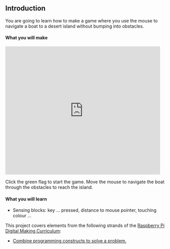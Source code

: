 ## Introduction

You are going to learn how to make a game where you use the mouse to navigate a boat to a desert island without bumping into obstacles.

#### What you will make

<div class="scratch-preview">
  <iframe allowtransparency="true" width="485" height="402" src="https://scratch.mit.edu/projects/embed/63957956/?autostart=false" frameborder="0"></iframe>
</div>

Click the green flag to start the game. Move the mouse to navigate the boat through the obstacles to reach the island. 

#### What you will learn

+ Sensing blocks: key ... pressed, distance to mouse pointer, touching colour ...

This project covers elements from the following strands of the [Raspberry Pi Digital Making Curriculum](http://rpf.io/curriculum):

+ [Combine programming constructs to solve a problem.](https://www.raspberrypi.org/curriculum/programming/builder)



